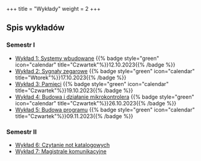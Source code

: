 +++
title = "Wykłady"
weight = 2
+++

## Spis wykładów

### Semestr I

- [Wykład 1: Systemy wbudowane](https://slides.uc.vmario.org/lecture-01/)
    {{% badge style="green" icon="calendar" title="Czwartek"%}}12.10.2023{{% /badge %}}
- [Wykład 2: Sygnały zegarowe](https://slides.uc.vmario.org/lecture-02/)
    {{% badge style="green" icon="calendar" title="Wtorek"%}}17.10.2023{{% /badge %}}
- [Wykład 3: Pamięci](https://slides.uc.vmario.org/lecture-03/)
    {{% badge style="green" icon="calendar" title="Czwartek"%}}19.10.2023{{% /badge %}}
- [Wykład 4: Budowa i działanie mikrokontrolera](https://slides.uc.vmario.org/lecture-04/)
    {{% badge style="green" icon="calendar" title="Czwartek"%}}26.10.2023{{% /badge %}}
- [Wykład 5: Budowa programu](https://slides.uc.vmario.org/lecture-05/)
    {{% badge style="green" icon="calendar" title="Czwartek"%}}09.11.2023{{% /badge %}}

### Semestr II

- [Wykład 6: Czytanie not katalogowych](https://slides.uc.vmario.org/lecture-06/)
- [Wykład 7: Magistrale komunikacyjne](https://slides.uc.vmario.org/lecture-07/)
